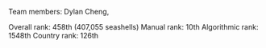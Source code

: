 Team members: Dylan Cheng, 

Overall rank: 458th (407,055 seashells)
Manual rank: 10th
Algorithmic rank: 1548th
Country rank: 126th
